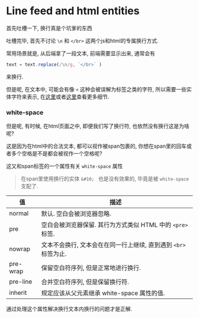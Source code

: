 # Line feed and html entities

首先吐槽一下, 换行真是个坑爹的东西

吐槽完毕, 首先不讨论 `\n` 和 `</br>` 这两个js和html的专属换行方式.

常用场景就是, 从后端拿了一段文本, 前端需要显示出来, 通常会有

``` js
text = text.replace(/\n/g, `</br>` )
```

来换行.

但是呢, 在文本中, 可能会有像 `<` 这种会被误解为标签之类的字符, 所以需要一些实体字符来表示, 在[这里](https://www.freeformatter.com/html-entities.html)或者[这里](https://dev.w3.org/html5/html-author/charref)查看更多细节.

### white-space

但是呢, 有时候, 在html页面之中, 即便我们写了换行符, 也依然没有换行这是为啥呢?

这是因为在html中的合法文本, 都可以视作被span包裹的, 你想在span里的回车或者多个空格是不是都会被视作一个空格呢?

这又和span标签的一个属性有关 `white-space` 属性

> 在span里使用换行的实体 `&#10; ` 也是没有效果的, 毕竟是被 `white-space` 支配了.

| 值       | 描述                                                   |
|----------|--------------------------------------------------------|
| normal   | 默认. 空白会被浏览器忽略. |
| pre      | 空白会被浏览器保留. 其行为方式类似 HTML 中的 `<pre>` 标签. |
| nowrap   | 文本不会换行, 文本会在在同一行上继续, 直到遇到 `<br>` 标签为止. |
| pre-wrap | 保留空白符序列, 但是正常地进行换行. |
| pre-line | 合并空白符序列, 但是保留换行符. |
| inherit  | 规定应该从父元素继承 white-space 属性的值. |

通过处理这个属性解决换行文本内换行的问题才是正解.

